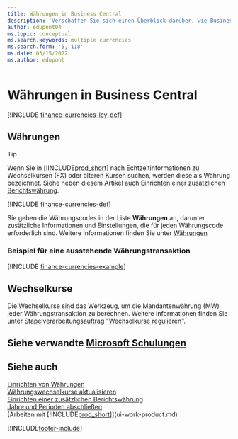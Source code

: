 ```yaml
---
title: Währungen in Business Central
description: 'Verschaffen Sie sich einen Überblick darüber, wie Business Central Ihre Landeswährung im Vergleich zu den Fremdwährungen definiert, mit denen Sie handeln.'
author: edupont04
ms.topic: conceptual
ms.search.keywords: multiple currencies
ms.search.form: '5, 118'
ms.date: 03/15/2022
ms.author: edupont
---
```

# <a name="currencies-in-business-central"></a>Währungen in Business Central

[!INCLUDE [finance-currencies-lcy-def](includes/finance-currencies-lcy-def.md)]

## <a name="currencies"></a>Währungen

> [!TIP]  
> Wenn Sie in [!INCLUDE[prod_short](includes/prod_short.md)] nach Echtzeitinformationen zu Wechselkursen (FX) oder älteren Kursen suchen, werden diese als Währung bezeichnet. Siehe neben diesem Artikel auch [Einrichten einer zusätzlichen Berichtswährung](finance-how-setup-additional-currencies.md).

[!INCLUDE [finance-currencies-def](includes/finance-currencies-def.md)]

Sie geben die Währungscodes in der Liste **Währungen** an, darunter zusätzliche Informationen und Einstellungen, die für jeden Währungscode erforderlich sind. Weitere Informationen finden Sie unter [Währungen](finance-set-up-currencies.md#curr)

### <a name="example-of-a-receivable-currency-transaction"></a>Beispiel für eine ausstehende Währungstransaktion

[!INCLUDE [finance-currencies-example](includes/finance-currencies-example.md)]

## <a name="exchange-rates"></a>Wechselkurse

Die Wechselkurse sind das Werkzeug, um die Mandantenwährung (MW) jeder Währungstransaktion zu berechnen. Weitere Informationen finden Sie unter [Stapelverarbeitungsauftrag "Wechselkurse regulieren"](finance-how-update-currencies.md).  

## <a name="see-related-microsoft-training"></a>Siehe verwandte [Microsoft Schulungen](/training/paths/use-multiple-currencies-dynamics-365-business-central/)

## <a name="see-also"></a>Siehe auch

[Einrichten von Währungen](finance-set-up-currencies.md)  
[Währungswechselkurse aktualisieren](finance-how-update-currencies.md)  
[Einrichten einer zusätzlichen Berichtswährung](finance-how-setup-additional-currencies.md)  
[Jahre und Perioden abschließen](year-close-years-periods.md)  
[Arbeiten mit [!INCLUDE[prod_short](includes/prod_short.md)]](ui-work-product.md)


[!INCLUDE[footer-include](includes/footer-banner.md)]
